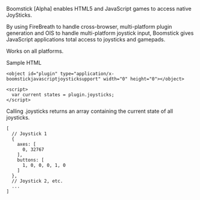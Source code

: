 Boomstick [Alpha] enables HTML5 and JavaScript games to access native JoySticks.

By using FireBreath to handle cross-browser, multi-platform plugin generation
and OIS to handle multi-platform joystick input, Boomstick gives JavaScript
applications total access to joysticks and gamepads.

Works on all platforms.

Sample HTML

    <object id="plugin" type="application/x-boomstickjavascriptjoysticksupport" width="0" height="0"></object>

    <script>
      var current states = plugin.joysticks;
    </script>

Calling .joysticks returns an array containing the current state of all joysticks.

    [
      // Joystick 1
      {
        axes: [
          0, 32767      
        ],
        buttons: [
          1, 0, 0, 0, 1, 0
        ]
      }, 
      // Joystick 2, etc.
      ...
    ]

